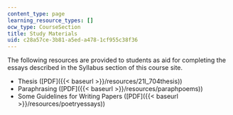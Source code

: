 ```yaml
---
content_type: page
learning_resource_types: []
ocw_type: CourseSection
title: Study Materials
uid: c28a57ce-3b81-a5ed-a478-1cf955c38f36
---
```


The following resources are provided to students as aid for completing the essays described in the Syllabus section of this course site.

*   Thesis ([PDF]({{< baseurl >}}/resources/21l_704thesis))
*   Paraphrasing ([PDF]({{< baseurl >}}/resources/paraphpoems))
*   Some Guidelines for Writing Papers ([PDF]({{< baseurl >}}/resources/poetryessays))